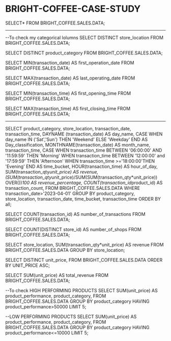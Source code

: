 # BRIGHT-COFFEE-CASE-STUDY

SELECT*
FROM BRIGHT_COFFEE.SALES.DATA;

-- -----------------------------------------------------

--To check my categorical lolumns
SELECT DISTINCT store_location
FROM BRIGHT_COFFEE.SALES.DATA;


SELECT DISTINCT product_category
FROM BRIGHT_COFFEE.SALES.DATA;

SELECT MIN(transaction_date) AS first_operation_date
FROM BRIGHT_COFFEE.SALES.DATA;

SELECT MAX(transaction_date) AS last_operating_date
FROM BRIGHT_COFFEE.SALES.DATA;

SELECT MIN(transaction_time) AS first_opening_time
FROM BRIGHT_COFFEE.SALES.DATA;

SELECT MAX(transaction_time) AS first_closing_time
FROM BRIGHT_COFFEE.SALES.DATA;

--------------------------------------------------------


SELECT product_category,
       store_location,
       transaction_date,
       transaction_time,
    DAYNAME (transaction_date) AS day_name,
    CASE
        WHEN day_name IN ('Sat','Sun') THEN 'Weekend'
        ELSE 'Weekday'
    END AS Day_classification,
    MONTHNAME(transaction_date) AS month_name,
    transaction_time,
    CASE
        WHEN transaction_time BETWEEN '06:00:00' AND '11:59:59' THEN 'Morning'
        WHEN transaction_time BETWEEN '12:00:00' and '17:59:59' THEN 'Afternoon'
        WHEN transaction_time >='18:00:00'THEN 'Evening'
    END AS time_bucket,
    HOUR(transaction_time) AS hour_of_day,
    SUM(transaction_qty*unit_price) AS revenue,
    (SUM(transaction_qty*unit_price)/SUM(SUM(transaction_qty*unit_price)) OVER())*100 AS revenue_percentage,
    COUNT(transaction_id*product_id) AS transaction_count,
FROM BRIGHT_COFFEE.SALES.DATA
WHERE transaction_date>'2023-04-01'
GROUP BY product_category,
         store_location,
         transaction_date,
         time_bucket,
         transaction_time
ORDER BY all;

SELECT COUNT(transaction_id) AS number_of_transactions
FROM BRIGHT_COFFEE.SALES.DATA;

SELECT COUNT(DISTINCT store_id) AS number_of_shops
FROM BRIGHT_COFFEE.SALES.DATA;

SELECT store_location,
    SUM(transaction_qty*unit_price) AS revenue
FROM BRIGHT_COFFEE.SALES.DATA
GROUP BY store_location;

SELECT DISTINCT unit_price,
FROM BRIGHT_COFFEE.SALES.DATA
ORDER BY UNIT_PRICE ASC;

SELECT SUM(unit_price) AS total_revenue
FROM BRIGHT_COFFEE.SALES.DATA;

--To check HIGH PERFORMING PRODUCTS
SELECT SUM(unit_price) AS product_performance,
       product_category,
FROM BRIGHT_COFFEE.SALES.DATA
GROUP BY product_category
HAVING product_performance>50000
LIMIT 5;

--LOW PERFORMING PRODUCTS
SELECT SUM(unit_price) AS product_performance,
       product_category,
FROM BRIGHT_COFFEE.SALES.DATA
GROUP BY product_category
HAVING product_performance<=10000
LIMIT 5;

